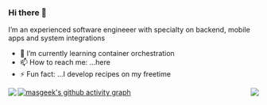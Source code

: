 ### Hi there 👋

 I’m an experienced software engineeer with specialty on backend, mobile apps and system integrations
 
- 🌱 I’m currently learning container orchestration
- 📫 How to reach me: ...here
- ⚡ Fun fact: ...I develop recipes on my freetime


<img align='left' src="https://github-readme-stats.vercel.app/api?username=masgeek&show_icons=true">

<img align='right' src="https://github-readme-stats.vercel.app/api/top-langs?username=masgeek&show_icons=true&locale=en">



[![masgeek's github activity graph](https://activity-graph.herokuapp.com/graph?username=masgeek&theme=react-dark)](https://github.com/masgeek)
